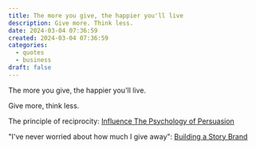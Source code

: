 ```yaml
---
title: The more you give, the happier you'll live
description: Give more. Think less.
date: 2024-03-04 07:36:59
created: 2024-03-04 07:36:59
categories:
  - quotes
  - business
draft: false
---
```

The more you give, the happier you'll live.

Give more, think less. 

The principle of reciprocity: [Influence The Psychology of Persuasion](../book-review/influence-the-psychology-of-persuasion.md)

"I've never worried about how much I give away": [Building a Story Brand](../book-review/building-a-story-brand.md)
